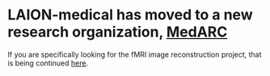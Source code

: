 # LAION-medical has moved to a new research organization, [MedARC](https://medarc.ai)

If you are specifically looking for the fMRI image reconstruction project, that is being continued [here](https://github.com/MedARC-AI/fMRI-reconstruction-NSD).
